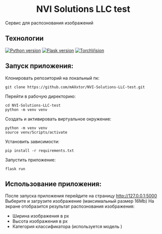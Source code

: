 # <div align="center"> NVI Solutions LLC test </div>
Сервис для распознования изображений


## Технологии
[![Python version](https://img.shields.io/badge/Python-3.11-green)](https://www.python.org/)
[![Flask version](https://img.shields.io/badge/Flask-2.3.2-green)](https://flask.palletsprojects.com/en/2.3.x/)
[![TorchVision](https://img.shields.io/badge/TorchVision-0.15.2-green)](https://pytorch.org/vision/stable/index.html)


## Запуск приложения:
Клонировать репозиторий на локальный пк:
```
git clone https://github.com/mAXxtor/NVI-Solutions-LLC-test.git
```
Перейти в рабочую директорию:
```
cd NVI-Solutions-LLC-test
python -m venv venv
```
Создать и активировать виртуальное окружение:
```
python -m venv venv
source venv/Scripts/activate
```
Установить зависимости:
```
pip install -r requirements.txt
```
Запустить приложение:
```
flask run
```

## Использование приложения:
После запуска приложения перейдите на страницу http://127.0.0.1:5000
Выберите и загрузите изображение (максимальный размер 16Mb)
На экране отобразится результат распознования изображения:
- Ширина изображения в px
- Высота изображения в px
- Категория классификатора (используется модель )
